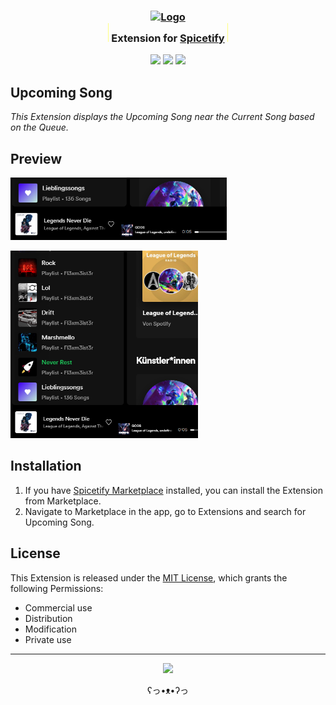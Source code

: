 <h3 align="center">
	<a href="https://github.com/NeverRestDev"><img src="https://avatars.githubusercontent.com/u/148334528?s=400" width="200" alt="Logo"/><br/></a>
    <img src="data:image/png;base64,iVBORw0KGgoAAAANSUhEUgAAAAEAAAAeCAYAAADtlXTHAAAAEElEQVR42mP8/5+hnnGwEQAPCErFdht2SwAAAABJRU5ErkJggg==" height="30"/>
	Extension for <a href="https://github.com/spicetify/spicetify-cli">Spicetify</a>
    <img src="data:image/png;base64,iVBORw0KGgoAAAANSUhEUgAAAAEAAAAeCAYAAADtlXTHAAAAEElEQVR42mP8/5+hnnGwEQAPCErFdht2SwAAAABJRU5ErkJggg==" height="30"/>
</h3>

<p align="center">
    <a href="https://github.com/fl3xm3ist3r/spicetify-extensions/stargazers"><img src="https://img.shields.io/github/stars/fl3xm3ist3r/spicetify-extensions?colorA=363a4f&colorB=ffd88f&style=for-the-badge"/></a>
    <a href="https://github.com/fl3xm3ist3r/spicetify-extensions/issues"><img src="https://img.shields.io/github/issues/fl3xm3ist3r/spicetify-extensions?colorA=363a4f&colorB=b2aaff&style=for-the-badge"/></a>
    <a href="https://github.com/fl3xm3ist3r/spicetify-extensions/contributors"><img src="https://img.shields.io/github/contributors/fl3xm3ist3r/spicetify-extensions?colorA=363a4f&colorB=c5ffb1&style=for-the-badge"/></a>
</p>

## Upcoming Song

_This Extension displays the Upcoming Song near the Current Song based on the Queue._

## Preview

<picture><img src="https://raw.githubusercontent.com/Fl3xm3ist3r/spicetify-extensions/master/upcomingSong/smallPreview.png" height="100" alt="Upcoming Song small Preview"/></picture>

<picture><img src="https://raw.githubusercontent.com/Fl3xm3ist3r/spicetify-extensions/master/upcomingSong/preview.png" height="300" width="300" alt="Upcoming Song Preview"/></picture>

## Installation

1. If you have [Spicetify Marketplace](https://github.com/spicetify/spicetify-marketplace) installed, you can install the Extension from Marketplace.
2. Navigate to Marketplace in the app, go to Extensions and search for Upcoming Song.

## License

This Extension is released under the [MIT License](https://github.com/Fl3xm3ist3r/spicetify-extensions/blob/master/LICENSE), which grants the following Permissions:

- Commercial use
- Distribution
- Modification
- Private use

<hr>
<p align="center"><a href="https://github.com/Fl3xm3ist3r/spicetify-extensions/blob/master/LICENSE"><img src="https://img.shields.io/static/v1.svg?label=License&message=MIT&colorA=363a4f&colorB=b2aaff&style=for-the-badge"/></a></p>

<p align="center">ʕ⁠っ⁠•⁠ᴥ⁠•⁠ʔ⁠っ</p>
